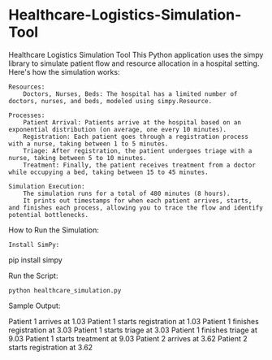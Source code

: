 # Healthcare-Logistics-Simulation-Tool
Healthcare Logistics Simulation Tool
This Python application uses the simpy library to simulate patient flow and resource allocation in a hospital setting. Here's how the simulation works:

    Resources:
        Doctors, Nurses, Beds: The hospital has a limited number of doctors, nurses, and beds, modeled using simpy.Resource.

    Processes:
        Patient Arrival: Patients arrive at the hospital based on an exponential distribution (on average, one every 10 minutes).
        Registration: Each patient goes through a registration process with a nurse, taking between 1 to 5 minutes.
        Triage: After registration, the patient undergoes triage with a nurse, taking between 5 to 10 minutes.
        Treatment: Finally, the patient receives treatment from a doctor while occupying a bed, taking between 15 to 45 minutes.

    Simulation Execution:
        The simulation runs for a total of 480 minutes (8 hours).
        It prints out timestamps for when each patient arrives, starts, and finishes each process, allowing you to trace the flow and identify potential bottlenecks.

How to Run the Simulation:

    Install SimPy:

    

pip install simpy

Run the Script:



    python healthcare_simulation.py

Sample Output:



Patient 1 arrives at 1.03
Patient 1 starts registration at 1.03
Patient 1 finishes registration at 3.03
Patient 1 starts triage at 3.03
Patient 1 finishes triage at 9.03
Patient 1 starts treatment at 9.03
Patient 2 arrives at 3.62
Patient 2 starts registration at 3.62
